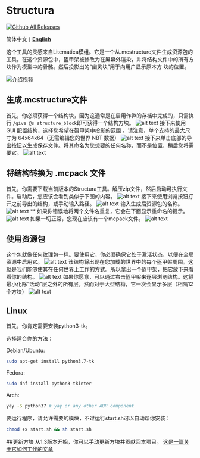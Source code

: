 # Structura
[![Github All Releases](https://img.shields.io/github/downloads/RavinMaddHatter/Structura/total.svg)]()

简体中文丨[**English**](https://github.com//Wulian233/Structura/blob/main/README.md)

这个工具的灵感来自Litematica模组。它是一个从.mcstructure文件生成资源包的工具。在这个资源包中，盔甲架被修改为在屏幕外渲染，并将结构文件中的所有方块作为模型中的骨骼。然后投影出的“幽灵块”用于向用户显示原本方 块的位置。

[![介绍视频](https://img.youtube.com/vi/IdKT925LKMM/0.jpg)](https://www.youtube.com/watch?v=IdKT925LKMM)

## 生成.mcstructure文件

首先，你必须获得一个结构块，因为这通常是在启用作弊的存档中完成的，只需执行 `/give @s structure_block`即可获得一个结构方块。
![alt text](https://github.com/RavinMaddHatter/Structura/blob/main/docs/give_structure.png?raw=true)
接下来使用 GUI 配置结构，选择您希望在盔甲架中投影的范围 。请注意，单个支持的最大尺寸为 64x64x64（无需编辑您的世界 NBT 数据）
![alt text](https://github.com/RavinMaddHatter/Structura/blob/main/docs/select_structure.PNG?raw=true)
接下来单击底部的导出按钮以生成保存文件。将其命名为您想要的任何名称，而不是位置，稍后您将需要它。
![alt text](https://github.com/RavinMaddHatter/Structura/blob/main/docs/export_structure.PNG?raw=true)

## 将结构转换为 .mcpack 文件
首先，你需要下载当前版本的Structura工具。解压zip文件，然后启动可执行文件。启动后，您应该会看到类似于下图的内容。
![alt text](https://github.com/RavinMaddHatter/Structura/blob/main/docs/launch_structura.PNG?raw=true)
接下来使用浏览按钮打开之前导出的结构，或手动输入路径。
![alt text](https://github.com/RavinMaddHatter/Structura/blob/main/docs/browse_file.PNG?raw=true)
输入生成后资源包的名称。
![alt text](https://github.com/RavinMaddHatter/Structura/blob/main/docs/name.PNG?raw=true)
** 如果你错误地将两个文件名重复，它会在下面显示重命名的提示。
![alt text](https://github.com/RavinMaddHatter/Structura/blob/main/docs/already_exists.PNG?raw=true)
如果一切正常，您现在应该有一个mcpack文件。
![alt text](https://github.com/RavinMaddHatter/Structura/blob/main/docs/pack_made.PNG?raw=true)

## 使用资源包
这个包就像任何纹理包一样。要使用它，你必须确保它处于激活状态，以便在全局资源中启用它。
![alt text](https://github.com/RavinMaddHatter/Structura/blob/main/docs/make_pack_active.PNG?raw=true)
该结构将出现在您加载的世界中的每个盔甲架周围。这就是我们能够使其在任何世界上工作的方式。所以拿出一个盔甲架，把它放下来看看你的结构。
![alt text](https://github.com/RavinMaddHatter/Structura/blob/main/docs/example_full.png?raw=true)
如果你愿意，可以通过右击盔甲架来逐层浏览结构。这将最小化除“活动”层之外的所有层。然而对于大型结构，它一次会显示多层（相隔12个方块）
![alt text](https://github.com/RavinMaddHatter/Structura/blob/main/docs/example_layer.png?raw=true)


## Linux

首先，你肯定需要安装python3-tk。

选择适合你的方法：

Debian/Ubuntu:
```bash
sudo apt-get install python3.7-tk
```
Fedora:
```bash
sudo dnf install python3-tkinter
```
Arch:
```bash
yay -S python37 # yay or any other AUR component
```
要运行程序，请允许需要的模块，不过运行start.sh可以自动帮你安装：
```bash
chmod +x start.sh && sh start.sh
```

##更新方块
从1.3版本开始，你可以手动更新方块并贡献回本项目。
[这是一篇关于它如何工作的文章](docs/Editing%20Blocks.md)
